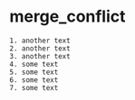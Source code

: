  # merge_conflict


    1. another text
    2. another text
    3. another text
    4. some text
    5. some text
    6. some text
    7. some text